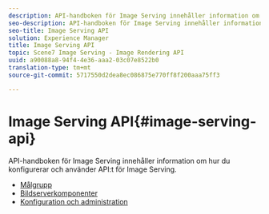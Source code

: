 ```yaml
---
description: API-handboken för Image Serving innehåller information om hur du konfigurerar och använder API:t för Image Serving.
seo-description: API-handboken för Image Serving innehåller information om hur du konfigurerar och använder API:t för Image Serving.
seo-title: Image Serving API
solution: Experience Manager
title: Image Serving API
topic: Scene7 Image Serving - Image Rendering API
uuid: a90088a8-94f4-4e36-aaa2-03c07e8522b0
translation-type: tm+mt
source-git-commit: 5717550d2dea8ec086875e770ff8f200aaa75ff3

---
```



# Image Serving API{#image-serving-api}

API-handboken för Image Serving innehåller information om hur du konfigurerar och använder API:t för Image Serving.

* [Målgrupp](c-intended-audience.md)
* [Bildserverkomponenter](r-components.md)
* [Konfiguration och administration](c-configuration-and-administration/c-configuration-and-administration.md)
